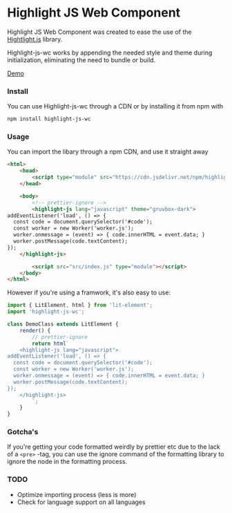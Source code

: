 # Highlight JS Web Component

Highlight JS Web Component was created to ease the use of the [Hightlight.js](https://github.com/highlightjs/highlight.js) library.

Highlight-js-wc works by appending the needed style and theme during initialization, eliminating the need to
bundle or build.

[Demo](https://codesandbox.io/s/funny-heisenberg-g30ji?fontsize=14&hidenavigation=1&theme=dark)

### Install

You can use Highlight-js-wc through a CDN or by installing it from npm with

```bash
npm install highlight-js-wc
```

### Usage

You can import the libary through a npm CDN, and use it straight away

```html
<html>
    <head>
        <script type="module" src="https://cdn.jsdelivr.net/npm/highlight-js-wc@1.0.0/highlight-js-wc.min.js"></script>
    </head>

    <body>
        <!-- prettier-ignore -->
        <highlight-js lang="javascript" theme="gruvbox-dark">
addEventListener('load', () => {
  const code = document.querySelector('#code');
  const worker = new Worker('worker.js');
  worker.onmessage = (event) => { code.innerHTML = event.data; }
  worker.postMessage(code.textContent);
});
    </highlight-js>

        <script src="src/index.js" type="module"></script>
    </body>
</html>
```

However if you're using a framwork, it's also easy to use:

```js
import { LitElement, html } from 'lit-element';
import 'highlight-js-wc';

class DemoClass extends LitElement {
    render() {
        // prettier-ignore
        return html`
    <highlight-js lang="javascript">
addEventListener('load', () => {
  const code = document.querySelector('#code');
  const worker = new Worker('worker.js');
  worker.onmessage = (event) => { code.innerHTML = event.data; }
  worker.postMessage(code.textContent);
});
    </highlight-js>
        `;
    }
}
```

### Gotcha's

If you're getting your code formatted weirdly by prettier etc due to the lack of a `<pre>` -tag, you can use the
ignore command of the formatting library to ignore the node in the formatting process.

### TODO

-   Optimize importing process (less is more)
-   Check for language support on all languages
